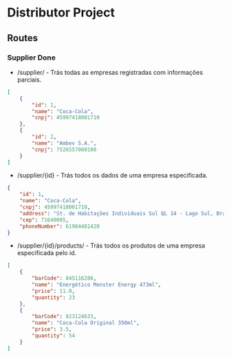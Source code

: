 # Distributor Project

## Routes

### Supplier Done
- /supplier/ - Trás todas as empresas registradas com informações parciais.
```JSON
[
    {
        "id": 1,
        "name": "Coca-Cola",
        "cnpj": 45997418001710
    },
    {
        "id": 2,
        "name": "Ambev S.A.",
        "cnpj": 7526557000100
    }
]
```
- /supplier/{id} - Trás todos os dados de uma empresa especificada.
```JSON
{
    "id": 1,
    "name": "Coca-Cola",
    "cnpj": 45997418001710,
    "address": "St. de Habitações Individuais Sul QL 14 - Lago Sul, Brasília - DF",
    "cep": 71640085,
    "phoneNumber": 61984481420
}
```
- /supplier/{id}/products/ - Trás todos os produtos de uma empresa especificada pelo id.
```JSON
[
	{
	    "barCode": 845116286,
	    "name": "Energético Monster Energy 473ml",
	    "price": 11.0,
	    "quantity": 23
	},
	{
	    "barCode": 823124633,
	    "name": "Coca-Cola Original 350ml",
	    "price": 3.5,
	    "quantity": 54
	}
]
```